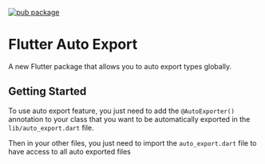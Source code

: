 [![pub package](https://img.shields.io/pub/v/flutter_auto_export.svg)](https://pub.dev/packages/flutter_auto_export)
# Flutter Auto Export

A new Flutter package that allows you to auto export types globally.

## Getting Started

To use auto export feature, you just need to add the `@AutoExporter()` annotation to your class that you want to be automatically exported in the `lib/auto_export.dart` file.

Then in your other files, you just need to import the `auto_export.dart` file to have access to all auto exported files
